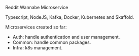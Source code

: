 Reddit Wannabe Microservice

Typescript, NodeJS, Kafka, Docker, Kubernetes and Skaffold.

Microservices created so far:
- Auth: handle authentication and user management.
- Common: handle common packages.
- Infra: k8s management.
